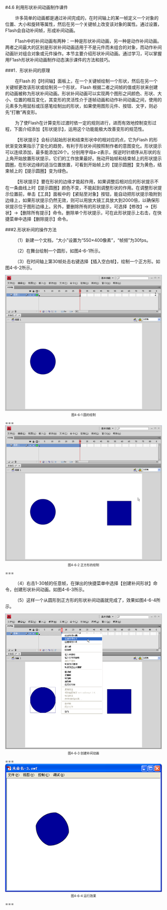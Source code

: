 #4.6 利用形状补间动画制作课件

&nbsp;&nbsp;&nbsp;&nbsp;&nbsp;&nbsp;&nbsp;&nbsp;许多简单的动画都是通过补间完成的，在时间轴上的某一帧定义一个对象的位置、大小和旋转等属性，然后在另一个关键帧上改变该对象的属性。通过设置，F1ash会自动补间帧，形成补间动画。

&nbsp;&nbsp;&nbsp;&nbsp;&nbsp;&nbsp;&nbsp;&nbsp;F1ash中的补间动画有两种：一种是形状补间动画，另一种是动作补间动画。两者之间最大的区别是形状补间动画适用于不是元件而未组合的对象，而动作补间动画针对组合对象或元件操作。本节主要介绍形状补间动画。通过学习，可以掌握用F1ash形状补间动画制作动态演示课件的方法和技巧。

###1．形状补间的原理

&nbsp;&nbsp;&nbsp;&nbsp;&nbsp;&nbsp;&nbsp;&nbsp;在Flash 的【时间轴】面板上，在一个关键帧绘制一个形状，然后在另一个关键帧更改该形状或绘制另一个形状， Flash 根据二者之间帧的值或形状来创建的动画被称为形状补间动画。形状补间动画可以实现两个图形之间颜色、形状、大小、位置的相互变化，其变形的灵活性介于逐帧动画和动作补间动画之间，使用的元素多为用鼠标或压感笔绘制出的形状，如果使用图形元件、按钮、文字，则必先“打散”再变形。

&nbsp;&nbsp;&nbsp;&nbsp;&nbsp;&nbsp;&nbsp;&nbsp;为了使Flash在计算变形过渡时依一定的规则进行，进而有效地控制变形过程，下面介绍添加【形状提示】，运用这个功能能极大改善变形的规范性。

&nbsp;&nbsp;&nbsp;&nbsp;&nbsp;&nbsp;&nbsp;&nbsp;【形状提示】会标识起始形状和结束形状中的相对应的点，它为Flash 的形状渐变效果指示了变化的趋势，有利于形状补间按照制作者的意图变化。形状提示可以连续添加，最多能添加26个。分别用字母a-z表示，按逆时针顺序从形状的左上角开始放置形状提示，它们的工作放果最好。拖动开始帧和结束帧上的形状提示圆圈，在形状边缘的适当位置放置，可看到开始帧上的【提示圆圈】变为黄色，结束帧上的【提示圆圈】变为绿色。

&nbsp;&nbsp;&nbsp;&nbsp;&nbsp;&nbsp;&nbsp;&nbsp;【形状提示】要在形状的边缘才能起作用，如果调整后相对应的形状提示不在一条曲线上时【提示圆圈】颜色不变，不能起到调整形状的作用。在调整形状提示位置前，单击【工具】面板中的【紧贴至对象】按钮，能自动把形状提示吸附到边缘上，如果形状提示仍然无效，则可以用放大镜工具放大到2000倍，以确保形状提示位于图形边缘上。另外，要删除所有的形状提示，可选择【修改】→【形状】→【删除所有提示】命令。删除单个形状提示，可在此形状提示上右击，在快捷菜单中选择【删除提示】命令。

###2.形状补间的操作方法

&nbsp;&nbsp;&nbsp;&nbsp;&nbsp;&nbsp;&nbsp;&nbsp;（1）新建一个文档，“大小”设置为“550×400像素”，“帧频”为30fps。

&nbsp;&nbsp;&nbsp;&nbsp;&nbsp;&nbsp;&nbsp;&nbsp;（2）在舞台绘制一个圆形，如图4-6-1所示。

&nbsp;&nbsp;&nbsp;&nbsp;&nbsp;&nbsp;&nbsp;&nbsp;（3）在时间轴上第30帧处击右键选择【插入空白帧】，绘制一个正方形。如图4-6-2所示。

<div align="center"><img src="/assets/4-6-1.png"><p style="text-align:center; font-size:10px; margin-top:2px">图4-6-1 圆的绘制</p></div>
===

<div align="center"><img src="/assets/4-6-2.png"><p style="text-align:center; font-size:10px; margin-top:2px">图4-6-2 正方形的绘制</p></div>
===

&nbsp;&nbsp;&nbsp;&nbsp;&nbsp;&nbsp;&nbsp;&nbsp;（4）右击1-30帧的任意帧，在弹出的快捷菜单中选择【创建补间形状】命令，创建形状补间动画。如图4-6-3所示。

&nbsp;&nbsp;&nbsp;&nbsp;&nbsp;&nbsp;&nbsp;&nbsp;（5）这样一个从圆形到正方形的形状补间动画就完成了，效果如图4-6-4所示。

<div align="center"><img src="/assets/4-6-3.png"><p style="text-align:center; font-size:10px; margin-top:2px">图4-6-3 创建补间动画</p></div>
===

<div align="center"><img src="/assets/4-6-4.png"><p style="text-align:center; font-size:10px; margin-top:2px">图4-6-4 运行效果</p></div>
===